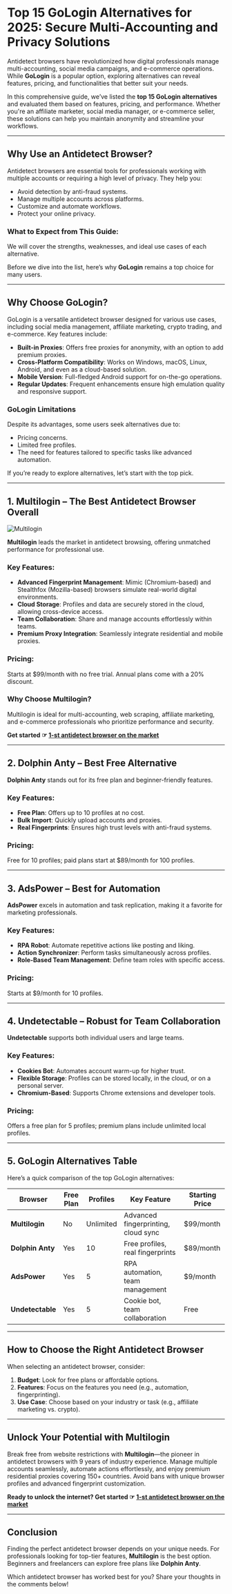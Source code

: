 
# Top 15 GoLogin Alternatives for 2025: Secure Multi-Accounting and Privacy Solutions

Antidetect browsers have revolutionized how digital professionals manage multi-accounting, social media campaigns, and e-commerce operations. While **GoLogin** is a popular option, exploring alternatives can reveal features, pricing, and functionalities that better suit your needs.

In this comprehensive guide, we’ve listed the **top 15 GoLogin alternatives** and evaluated them based on features, pricing, and performance. Whether you're an affiliate marketer, social media manager, or e-commerce seller, these solutions can help you maintain anonymity and streamline your workflows.

---

## Why Use an Antidetect Browser?

Antidetect browsers are essential tools for professionals working with multiple accounts or requiring a high level of privacy. They help you:

- Avoid detection by anti-fraud systems.
- Manage multiple accounts across platforms.
- Customize and automate workflows.
- Protect your online privacy.

### What to Expect from This Guide:
We will cover the strengths, weaknesses, and ideal use cases of each alternative. 

Before we dive into the list, here’s why **GoLogin** remains a top choice for many users.

---

## Why Choose GoLogin?

GoLogin is a versatile antidetect browser designed for various use cases, including social media management, affiliate marketing, crypto trading, and e-commerce. Key features include:

- **Built-in Proxies**: Offers free proxies for anonymity, with an option to add premium proxies.
- **Cross-Platform Compatibility**: Works on Windows, macOS, Linux, Android, and even as a cloud-based solution.
- **Mobile Version**: Full-fledged Android support for on-the-go operations.
- **Regular Updates**: Frequent enhancements ensure high emulation quality and responsive support.

### GoLogin Limitations
Despite its advantages, some users seek alternatives due to:
- Pricing concerns.
- Limited free profiles.
- The need for features tailored to specific tasks like advanced automation.

If you’re ready to explore alternatives, let’s start with the top pick.

---

## 1. Multilogin – The Best Antidetect Browser Overall

![Multilogin](https://cms.undetectable.io/assets/c7caf222-e67b-400f-89ca-3ebdc3129f10.webp)

**Multilogin** leads the market in antidetect browsing, offering unmatched performance for professional use.

### Key Features:
- **Advanced Fingerprint Management**: Mimic (Chromium-based) and Stealthfox (Mozilla-based) browsers simulate real-world digital environments.
- **Cloud Storage**: Profiles and data are securely stored in the cloud, allowing cross-device access.
- **Team Collaboration**: Share and manage accounts effortlessly within teams.
- **Premium Proxy Integration**: Seamlessly integrate residential and mobile proxies.

### Pricing:
Starts at $99/month with no free trial. Annual plans come with a 20% discount.

### Why Choose Multilogin?
Multilogin is ideal for multi-accounting, web scraping, affiliate marketing, and e-commerce professionals who prioritize performance and security.

**Get started ☞ [1-st antidetect browser on the market](https://bit.ly/multIlogin)**

---

## 2. Dolphin Anty – Best Free Alternative

**Dolphin Anty** stands out for its free plan and beginner-friendly features.

### Key Features:
- **Free Plan**: Offers up to 10 profiles at no cost.
- **Bulk Import**: Quickly upload accounts and proxies.
- **Real Fingerprints**: Ensures high trust levels with anti-fraud systems.

### Pricing:
Free for 10 profiles; paid plans start at $89/month for 100 profiles.

---

## 3. AdsPower – Best for Automation

**AdsPower** excels in automation and task replication, making it a favorite for marketing professionals.

### Key Features:
- **RPA Robot**: Automate repetitive actions like posting and liking.
- **Action Synchronizer**: Perform tasks simultaneously across profiles.
- **Role-Based Team Management**: Define team roles with specific access.

### Pricing:
Starts at $9/month for 10 profiles.

---

## 4. Undetectable – Robust for Team Collaboration

**Undetectable** supports both individual users and large teams.

### Key Features:
- **Cookies Bot**: Automates account warm-up for higher trust.
- **Flexible Storage**: Profiles can be stored locally, in the cloud, or on a personal server.
- **Chromium-Based**: Supports Chrome extensions and developer tools.

### Pricing:
Offers a free plan for 5 profiles; premium plans include unlimited local profiles.

---

## 5. GoLogin Alternatives Table

Here’s a quick comparison of the top GoLogin alternatives:

| Browser        | Free Plan | Profiles | Key Feature                          | Starting Price |
|----------------|-----------|----------|--------------------------------------|----------------|
| **Multilogin** | No        | Unlimited | Advanced fingerprinting, cloud sync | $99/month      |
| **Dolphin Anty** | Yes       | 10       | Free profiles, real fingerprints     | $89/month      |
| **AdsPower**   | Yes       | 5         | RPA automation, team management      | $9/month       |
| **Undetectable** | Yes       | 5         | Cookie bot, team collaboration       | Free           |

---

## How to Choose the Right Antidetect Browser

When selecting an antidetect browser, consider:
1. **Budget**: Look for free plans or affordable options.
2. **Features**: Focus on the features you need (e.g., automation, fingerprinting).
3. **Use Case**: Choose based on your industry or task (e.g., affiliate marketing vs. crypto).

---

## Unlock Your Potential with Multilogin

Break free from website restrictions with **Multilogin**—the pioneer in antidetect browsers with 9 years of industry experience. Manage multiple accounts seamlessly, automate actions effortlessly, and enjoy premium residential proxies covering 150+ countries. Avoid bans with unique browser profiles and advanced fingerprint customization.

**Ready to unlock the internet? Get started ☞ [1-st antidetect browser on the market](https://bit.ly/multIlogin)**

---

## Conclusion

Finding the perfect antidetect browser depends on your unique needs. For professionals looking for top-tier features, **Multilogin** is the best option. Beginners and freelancers can explore free plans like **Dolphin Anty**.

Which antidetect browser has worked best for you? Share your thoughts in the comments below!


